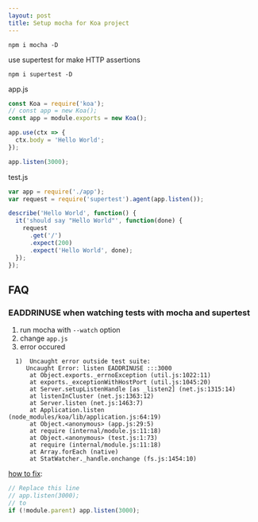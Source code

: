 ```yaml
---
layout: post
title: Setup mocha for Koa project
---
```


```
npm i mocha -D
```

use supertest for make HTTP assertions

```
npm i supertest -D
```

app.js

```js
const Koa = require('koa');
// const app = new Koa();
const app = module.exports = new Koa();

app.use(ctx => {
  ctx.body = 'Hello World';
});

app.listen(3000);
```

test.js

```js
var app = require('./app');
var request = require('supertest').agent(app.listen());

describe('Hello World', function() {
  it('should say "Hello World"', function(done) {
    request
      .get('/')
      .expect(200)
      .expect('Hello World', done);
  });
});
```

## FAQ

### EADDRINUSE when watching tests with mocha and supertest

1. run mocha with `--watch` option
2. change `app.js`
3. error occured

```
  1)  Uncaught error outside test suite:
     Uncaught Error: listen EADDRINUSE :::3000
      at Object.exports._errnoException (util.js:1022:11)
      at exports._exceptionWithHostPort (util.js:1045:20)
      at Server.setupListenHandle [as _listen2] (net.js:1315:14)
      at listenInCluster (net.js:1363:12)
      at Server.listen (net.js:1463:7)
      at Application.listen (node_modules/koa/lib/application.js:64:19)
      at Object.<anonymous> (app.js:29:5)
      at require (internal/module.js:11:18)
      at Object.<anonymous> (test.js:1:73)
      at require (internal/module.js:11:18)
      at Array.forEach (native)
      at StatWatcher._handle.onchange (fs.js:1454:10)
```

[how to fix](http://www.marcusoft.net/2015/10/eaddrinuse-when-watching-tests-with-mocha-and-supertest.html):

```js
// Replace this line
// app.listen(3000);
// to
if (!module.parent) app.listen(3000);
```